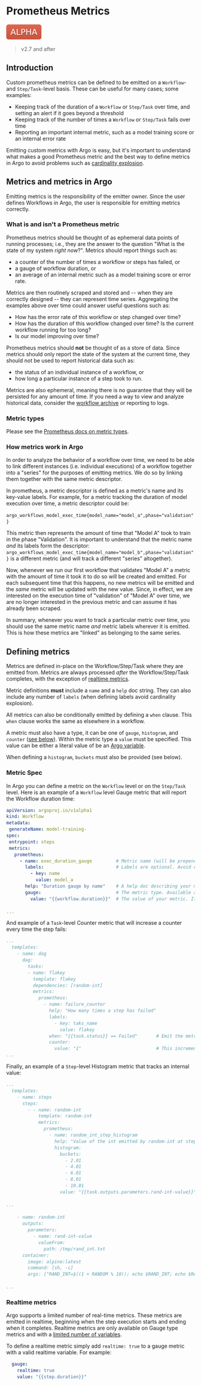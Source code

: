 # Prometheus Metrics

![alpha](assets/alpha.svg)

> v2.7 and after

## Introduction

Custom prometheus metrics can be defined to be emitted on a `Workflow`- and `Step/Task`-level basis. These can be useful
for many cases; some examples:

- Keeping track of the duration of a `Workflow` or `Step/Task` over time, and setting an alert if it goes beyond a threshold
- Keeping track of the number of times a `Workflow` or `Step/Task` fails over time
- Reporting an important internal metric, such as a model training score or an internal error rate

Emitting custom metrics with Argo is easy, but it's important to understand what makes a good Prometheus metric and the
best way to define metrics in Argo to avoid problems such as [cardinality explosion](https://stackoverflow.com/questions/46373442/how-dangerous-are-high-cardinality-labels-in-prometheus).

## Metrics and metrics in Argo

Emitting metrics is the responsibility of the emitter owner. Since the user defines Workflows in Argo, the user is responsible
for emitting metrics correctly.

### What is and isn't a Prometheus metric

Prometheus metrics should be thought of as ephemeral data points of running processes; i.e., they are the answer to
the question "What is the state of my system _right now_?". Metrics should report things such as:

- a counter of the number of times a workflow or steps has failed, or
- a gauge of workflow duration, or
- an average of an internal metric such as a model training score or error rate.

Metrics are then routinely scraped and stored and -- when they are correctly designed -- they can represent time series.
Aggregating the examples above over time could answer useful questions such as:

- How has the error rate of this workflow or step changed over time?
- How has the duration of this workflow changed over time? Is the current workflow running for too long?
- Is our model improving over time?

Prometheus metrics should **not** be thought of as a store of data. Since metrics should only report the state of the system
at the current time, they should not be used to report historical data such as:

- the status of an individual instance of a workflow, or
- how long a particular instance of a step took to run.

Metrics are also ephemeral, meaning there is no guarantee that they will be persisted for any amount of time. If you need
a way to view and analyze historical data, consider the [workflow archive](workflow-archive.md) or reporting to logs.


### Metric types

Please see the [Prometheus docs on metric types](https://prometheus.io/docs/concepts/metric_types/).

### How metrics work in Argo

In order to analyze the behavior of a workflow over time, we need to be able to link different instances
(i.e. individual executions) of a workflow together into a "series" for the purposes of emitting metrics. We do so by linking them together
with the same metric descriptor.

In prometheus, a metric descriptor is defined as a metric's name and its key-value labels. For example, for a metric 
tracking the duration of model execution over time, a metric descriptor could be:

`argo_workflows_model_exec_time{model_name="model_a",phase="validation"}`

 This metric then represents the amount of time that "Model A" took to train in the phase "Validation". It is important
 to understand that the metric name _and_ its labels form the descriptor: `argo_workflows_model_exec_time{model_name="model_b",phase="validation"}`
 is a different metric (and will track a different "series" altogether).
 
 Now, whenever we run our first workflow that validates "Model A" a metric with the amount of time it took it to do so will
 be created and emitted. For each subsequent time that this happens, no new metrics will be emitted and the _same_ metric
 will be updated with the new value. Since, in effect, we are interested on the execution time of "validation" of "Model A"
 over time, we are no longer interested in the previous metric and can assume it has already been scraped.
 
 In summary, whenever you want to track a particular metric over time, you should use the same metric name _and_ metric
 labels wherever it is emitted. This is how these metrics are "linked" as belonging to the same series.
 
 ## Defining metrics
 
 Metrics are defined in-place on the Workflow/Step/Task where they are emitted from. Metrics are always processed _after_
 the Workflow/Step/Task completes, with the exception of [realtime metrics](#realtime-metrics).
 
 Metric definitions **must** include a `name` and a `help` doc string. They can also include any number of `labels` (when
 defining labels avoid cardinality explosion).
 
 All metrics can also be conditionally emitted by defining a `when` clause. This `when` clause works the same as elsewhere
 in a workflow.
 
 A metric must also have a type, it can be one of `gauge`, `histogram`, and `counter` ([see below](#metric-spec)). Within
 the metric type a `value` must be specified. This value can be either a literal value of be an [Argo variable](variables.md).
 
 When defining a `histogram`, `buckets` must also be provided (see below).
 
 ### Metric Spec
 
 In Argo you can define a metric on the `Workflow` level or on the `Step/Task` level. Here is an example of a `Workflow`
 level Gauge metric that will report the Workflow duration time:
 
 ```yaml
apiVersion: argoproj.io/v1alpha1
kind: Workflow
metadata:
  generateName: model-training-
spec:
  entrypoint: steps
  metrics:
    prometheus:
      - name: exec_duration_gauge         # Metric name (will be prepended with "argo_workflows_")
        labels:                           # Labels are optional. Avoid cardinality explosion.
          - key: name
            value: model_a
        help: "Duration gauge by name"    # A help doc describing your metric. This is required.
        gauge:                            # The metric type. Available are "gauge", "histogram", and "counter".
          value: "{{workflow.duration}}"  # The value of your metric. It could be an Argo variable (see variables doc) or a literal value

... 
```

And example of a `Task`-level Counter metric that will increase a counter every time the step fails:

```yaml
...
  templates:
    - name: dag
      dag:
        tasks:
        - name: flakey
          template: flakey
          dependencies: [random-int]
          metrics:
            prometheus:
              - name: failure_counter
                help: "How many times a step has failed"
                labels:
                  - key: taks_name
                    value: flakey
                when: "{{task.status}} == Failed"       # Emit the metric conditionally. Works the same as normal "when"
                counter:
                  value: "1"                            # This increments the counter by 1
...
```

Finally, an example of a `Step`-level Histogram metric that tracks an internal value:

```yaml
...
  templates:
    - name: steps
      steps:
        - - name: random-int
            template: random-int
            metrics:
              prometheus:
                - name: random_int_step_histogram
                  help: "Value of the int emitted by random-int at step level"
                  histogram:
                    buckets:                                                       # Bins must be defined for histogram metrics
                      - 2.01                                                    # and are part of the metric descriptor.
                      - 4.01                                                    # All metrics in this series MUST have the
                      - 6.01                                                    # same buckets.
                      - 8.01
                      - 10.01
                    value: "{{task.outputs.parameters.rand-int-value}}"         # References itself for its output (see variables doc)

...

    - name: random-int
      outputs:
        parameters:
          - name: rand-int-value
            valueFrom:
              path: /tmp/rand_int.txt
      container:
        image: alpine:latest
        command: [sh, -c]
        args: ["RAND_INT=$((1 + RANDOM % 10)); echo $RAND_INT; echo $RAND_INT > /tmp/rand_int.txt"]

...
```

### Realtime metrics

Argo supports a limited number of real-time metrics. These metrics are emitted in realtime, beginning when the step execution starts
and ending when it completes. Realtime metrics are only available on Gauge type metrics and with a [limited number of variables](variables.md#realtime-metrics).

To define a realtime metric simply add `realtime: true` to a gauge metric with a valid realtime variable. For example:

```yaml
  gauge:
    realtime: true
    value: "{{step.duration}}"
```